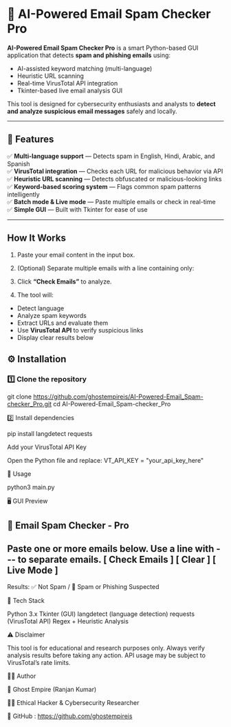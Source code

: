 # 📧 AI-Powered Email Spam Checker Pro

**AI-Powered Email Spam Checker Pro** is a smart Python-based GUI application that detects **spam and phishing emails** using:
- AI-assisted keyword matching (multi-language)
- Heuristic URL scanning
- Real-time VirusTotal API integration
- Tkinter-based live email analysis GUI

This tool is designed for cybersecurity enthusiasts and analysts to **detect and analyze suspicious email messages** safely and locally.

---

## 🚀 Features

✅ **Multi-language support** — Detects spam in English, Hindi, Arabic, and Spanish  
✅ **VirusTotal integration** — Checks each URL for malicious behavior via API  
✅ **Heuristic URL scanning** — Detects obfuscated or malicious-looking links  
✅ **Keyword-based scoring system** — Flags common spam patterns intelligently  
✅ **Batch mode & Live mode** — Paste multiple emails or check in real-time  
✅ **Simple GUI** — Built with Tkinter for ease of use  

---

## How It Works

1. Paste your email content in the input box.  
2. (Optional) Separate multiple emails with a line containing only:

3. Click **“Check Emails”** to analyze.  
4. The tool will:
- Detect language  
- Analyze spam keywords  
- Extract URLs and evaluate them  
- Use **VirusTotal API** to verify suspicious links  
- Display clear results below  



## ⚙️ Installation

### 1️⃣ Clone the repository

git clone https://github.com/ghostempireis/AI-Powered-Email_Spam-checker_Pro.git
cd AI-Powered-Email_Spam-checker_Pro

2️⃣ Install dependencies

pip install langdetect requests


Add your VirusTotal API Key

Open the Python file and replace:
VT_API_KEY = "your_api_key_here"



🧩 Usage

python3 main.py


🖥️ GUI Preview

📧 Email Spam Checker - Pro
-------------------------------------------
Paste one or more emails below.
Use a line with --- to separate emails.
[ Check Emails ] [ Clear ] [ Live Mode ]
-------------------------------------------
Results:
✅ Not Spam / 🚫 Spam or Phishing Suspected


🧠 Tech Stack

Python 3.x
Tkinter (GUI)
langdetect (language detection)
requests (VirusTotal API)
Regex + Heuristic Analysis

⚠️ Disclaimer

This tool is for educational and research purposes only.
Always verify analysis results before taking any action.
API usage may be subject to VirusTotal’s rate limits.

👨‍💻 Author

👾 Ghost Empire (Ranjan Kumar)

🧑‍💻 Ethical Hacker & Cybersecurity Researcher

🔗 GitHub : https://github.com/ghostempireis

